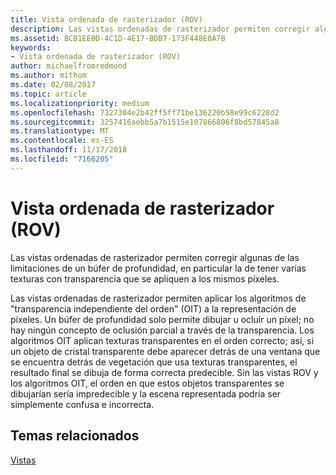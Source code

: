 ```yaml
---
title: Vista ordenada de rasterizador (ROV)
description: Las vistas ordenadas de rasterizador permiten corregir algunas de las limitaciones de un búfer de profundidad, en particular la de tener varias texturas con transparencia que se apliquen a los mismos píxeles.
ms.assetid: BCB1EE0D-4C1D-4E17-BDB7-173F448E0A7B
keywords:
- Vista ordenada de rasterizador (ROV)
author: michaelfromredmond
ms.author: mithom
ms.date: 02/08/2017
ms.topic: article
ms.localizationpriority: medium
ms.openlocfilehash: 7327304e2b42ff5ff71be136220b58e99c6228d2
ms.sourcegitcommit: 3257416aebb5a7b1515e107866806f8bd57845a8
ms.translationtype: MT
ms.contentlocale: es-ES
ms.lasthandoff: 11/17/2018
ms.locfileid: "7166205"
---
```

# <a name="rasterizer-ordered-view-rov"></a>Vista ordenada de rasterizador (ROV)


Las vistas ordenadas de rasterizador permiten corregir algunas de las limitaciones de un búfer de profundidad, en particular la de tener varias texturas con transparencia que se apliquen a los mismos píxeles.

Las vistas ordenadas de rasterizador permiten aplicar los algoritmos de "transparencia independiente del orden" (OIT) a la representación de píxeles. Un búfer de profundidad solo permite dibujar u ocluir un píxel; no hay ningún concepto de oclusión parcial a través de la transparencia. Los algoritmos OIT aplican texturas transparentes en el orden correcto; así, si un objeto de cristal transparente debe aparecer detrás de una ventana que se encuentra detrás de vegetación que usa texturas transparentes, el resultado final se dibuja de forma correcta predecible. Sin las vistas ROV y los algoritmos OIT, el orden en que estos objetos transparentes se dibujarían sería impredecible y la escena representada podría ser simplemente confusa e incorrecta.

## <a name="span-idrelated-topicsspanrelated-topics"></a><span id="related-topics"></span>Temas relacionados


[Vistas](views.md)

 

 




